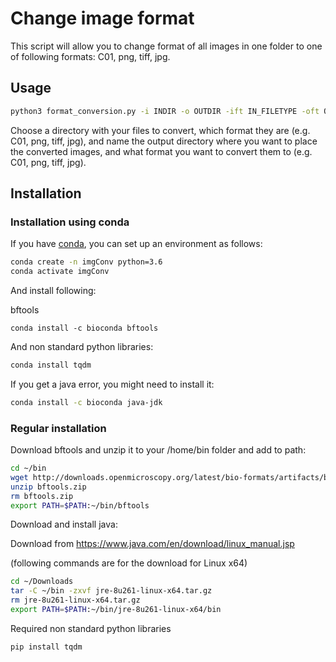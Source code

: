 # Change image format

This script will allow you to change format of all images in one folder to one of following formats: C01, png, tiff, jpg.

## Usage
```bash
python3 format_conversion.py -i INDIR -o OUTDIR -ift IN_FILETYPE -oft OUT_FILETYPE
```
Choose a directory with your files to convert, which format they are (e.g. C01, png, tiff, jpg), and name the output directory where you want to place the converted images, and what format you want to convert them to (e.g. C01, png, tiff, jpg).



## Installation

### Installation using conda

If you have [conda](https://docs.anaconda.com/anaconda/install/), you can set up an environment as follows:

```bash
conda create -n imgConv python=3.6
conda activate imgConv
```

And install following:

bftools
```
conda install -c bioconda bftools
```

And non standard python libraries:
```bash
conda install tqdm
```

If you get a java error, you might need to install it:
```bash
conda install -c bioconda java-jdk
```


### Regular installation

Download bftools and unzip it to your /home/bin folder and add to path:

```bash
cd ~/bin
wget http://downloads.openmicroscopy.org/latest/bio-formats/artifacts/bftools.zip
unzip bftools.zip
rm bftools.zip
export PATH=$PATH:~/bin/bftools
```
Download and install java:

Download from https://www.java.com/en/download/linux_manual.jsp

(following commands are for the download for Linux x64)

```bash
cd ~/Downloads
tar -C ~/bin -zxvf jre-8u261-linux-x64.tar.gz
rm jre-8u261-linux-x64.tar.gz 
export PATH=$PATH:~/bin/jre-8u261-linux-x64/bin
```

Required non standard python libraries
```python
pip install tqdm
```

